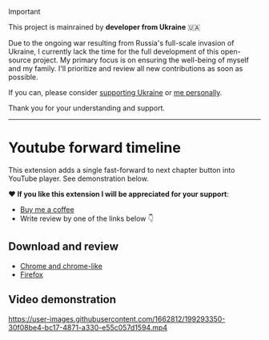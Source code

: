> [!Important]
> This project is mainrained by **developer from Ukraine** 🇺🇦
> 
> Due to the ongoing war resulting from Russia's full-scale invasion of Ukraine, I currently lack the time for the full development of this open-source project. My primary focus is on ensuring the well-being of myself and my family. I'll prioritize and review all new contributions as soon as possible.
>
> If you can, please consider [supporting Ukraine](https://stand-with-ukraine.pp.ua/) or [me personally](https://www.buymeacoffee.com/kozack). 
>
> Thank you for your understanding and support.
---

# Youtube forward timeline
This extension adds a single fast-forward to next chapter button into YouTube player. See demonstration below.

**❤️ If you like this extension I will be appreciated for your support**:
- [Buy me a coffee](https://www.buymeacoffee.com/kozack)
- Write review by one of the links below 👇

## Download and review
- [Chrome and chrome-like](https://chrome.google.com/webstore/detail/youtube-next-chapter-butt/dnhblfjgbcgeoiidbbhephfmhamfkeak)
- [Firefox](https://addons.mozilla.org/uk/firefox/addon/youtube-next-chapter-button)


## Video demonstration

https://user-images.githubusercontent.com/1662812/199293350-30f08be4-bc17-4871-a330-e55c057d1594.mp4
